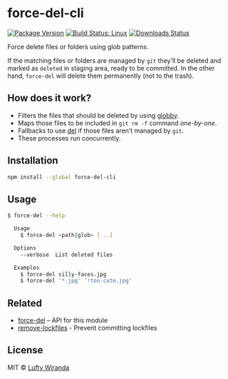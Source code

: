 # force-del-cli

[![Package Version](https://img.shields.io/npm/v/force-del-cli.svg)](https://www.npmjs.com/package/force-del-cli)
[![Build Status: Linux](https://img.shields.io/travis/luftywiranda13/force-del-cli/master.svg)](https://travis-ci.org/luftywiranda13/force-del-cli)
[![Downloads Status](https://img.shields.io/npm/dm/force-del-cli.svg)](https://npm-stat.com/charts.html?package=force-del-cli&from=2016-04-01)

Force delete files or folders using glob patterns.

If the matching files or folders are managed by `git` theyʼll be deleted and marked as `deleted` in staging area, ready to be committed. In the other hand, `force-del` will delete them permanently (not to the trash).

## How does it work?

* Filters the files that should be deleted by using [globby](https://github.com/sindresorhus/globby).
* Maps those files to be included in `git rm -f` command _one-by-one_.
* Fallbacks to use [del](https://github.com/sindresorhus/del) if those files arenʼt managed by `git`.
* These processes run concurrently.

## Installation

```sh
npm install --global force-del-cli
```

## Usage

```sh
$ force-del --help

  Usage
    $ force-del <path|glob> [...]

  Options
    --verbose  List deleted files

  Examples
    $ force-del silly-faces.jpg
    $ force-del '*.jpg' '!too-cute.jpg'
```

## Related

* [force-del](https://github.com/luftywiranda13/force-del) – API for this module
* [remove-lockfiles](https://github.com/luftywiranda13/remove-lockfiles) - Prevent committing lockfiles

## License

MIT &copy; [Lufty Wiranda](https://www.luftywiranda.com)

